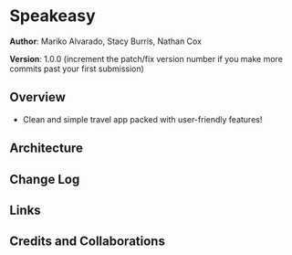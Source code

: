 # Speakeasy

**Author**: Mariko Alvarado, Stacy Burris, Nathan Cox

**Version**: 1.0.0 (increment the patch/fix version number if you make more commits past your first submission)

## Overview

+ Clean and simple travel app packed with user-friendly features!

## Architecture
<!-- Provide a detailed description of the application design. What technologies (languages, libraries, etc) you're using, and any other relevant design information. -->

## Change Log

## Links

## Credits and Collaborations
<!-- Give credit (and a link) to other people or resources that helped you build this application. -->
